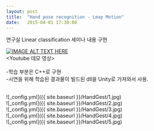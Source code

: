 ```yaml
---
layout: post
title:  "Hand pose recognition - Leap Motion"
date:   2015-04-01 17:30:00
---
```

연구실 Linear classification 세미나 내용 구현<br>

[![IMAGE ALT TEXT HERE](http://img.youtube.com/vi/iGqGdPqBYg0/0.jpg)](https://www.youtube.com/watch?v=iGqGdPqBYg0)
<br>\<Youtube 데모 영상\><br>
<br>-학습 부분은 C++로 구현
<br>-시연을 위해 학습된 결과물이 빌드된 dll을 Unity로 가져와서 사용.

<br>
![_config.yml]({{ site.baseurl }}/HandGest/1.jpg)<br>
![_config.yml]({{ site.baseurl }}/HandGest/2.jpg)<br>
![_config.yml]({{ site.baseurl }}/HandGest/3.jpg)<br>
![_config.yml]({{ site.baseurl }}/HandGest/4.jpg)<br>
![_config.yml]({{ site.baseurl }}/HandGest/5.jpg)<br>
